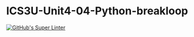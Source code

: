 # ICS3U-Unit4-04-Python-breakloop

[![GitHub's Super Linter](https://github.com/matthew-meech/ICS3U-Unit4-04-Python-breakloop/workflows/GitHub's%20Super%20Linter/badge.svg)](https://github.com/matthew-meech/ICS3U-Unit4-04-Python-breakloop/actions)
